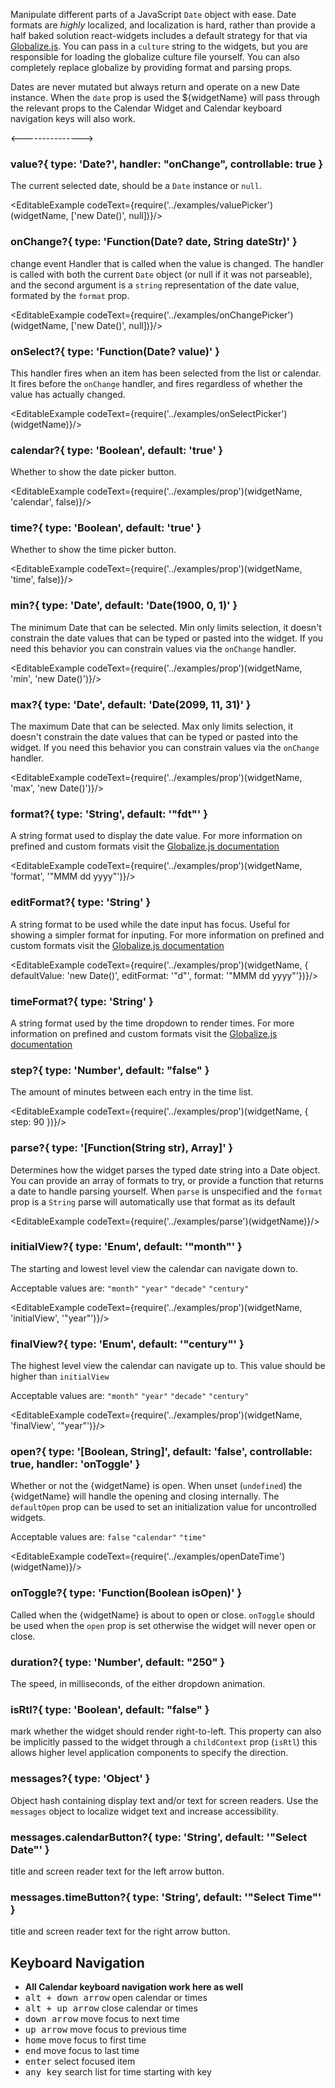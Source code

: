 Manipulate different parts of a JavaScript `Date` object with ease. Date formats are <em>highly</em> localized, and localization is hard, rather than provide a half baked solution react-widgets includes a default strategy for that via [Globalize.js](https://github.com/jquery/globalize/tree/79ae658b842f75f58199d6e9074e01f7ce207468). You can pass in a `culture` string to the widgets, but you are responsible for loading the globalize culture file yourself. You can also completely replace globalize by providing format and parsing props. 

Dates are never mutated but always return and operate on a new Date instance. When the `date` prop is used the ${widgetName} will pass through the relevant props to the Calendar Widget and Calendar keyboard navigation keys will also work. 

<--------------->

### value?{ type: 'Date?', handler: "onChange", controllable: true }

The current selected date, should be a `Date` instance or `null`.

<EditableExample codeText={require('../examples/valuePicker')(widgetName, ['new Date()', null])}/>

### onChange?{ type: 'Function(Date? date, String dateStr)' }

change event Handler that is called when the value is changed. The handler is called with both the
current `Date` object (or null if it was not parseable), and the second argument is
a `string` representation of the date value, formated by the `format` prop.

<EditableExample codeText={require('../examples/onChangePicker')(widgetName, ['new Date()', null])}/>

### onSelect?{ type: 'Function(Date? value)' }

This handler fires when an item has been selected from the list or calendar. It fires before the `onChange` handler, and fires regardless of whether the value has actually changed.

<EditableExample codeText={require('../examples/onSelectPicker')(widgetName)}/>

### calendar?{ type: 'Boolean', default: 'true' }

Whether to show the date picker button.

<EditableExample codeText={require('../examples/prop')(widgetName, 'calendar', false)}/>

### time?{ type: 'Boolean', default: 'true' }

Whether to show the time picker button.

<EditableExample codeText={require('../examples/prop')(widgetName, 'time', false)}/>

### min?{ type: 'Date', default: 'Date(1900, 0, 1)' }

The minimum Date that can be selected. Min only limits selection, it doesn't constrain the date values that
can be typed or pasted into the widget. If you need this behavior you can constrain values via
the `onChange` handler.

<EditableExample codeText={require('../examples/prop')(widgetName, 'min', 'new Date()')}/>

### max?{ type: 'Date', default: 'Date(2099, 11, 31)' }

The maximum Date that can be selected. Max only limits selection, it doesn't constrain the date values that
can be typed or pasted into the widget. If you need this behavior you can constrain values via
the `onChange` handler.

<EditableExample codeText={require('../examples/prop')(widgetName, 'max', 'new Date()')}/>

### format?{ type: 'String', default: '"fdt"' }

A string format used to display the date value. For more information on prefined and custom formats
visit the [Globalize.js documentation](https://github.com/jquery/globalize/tree/79ae658b842f75f58199d6e9074e01f7ce207468#dates)

<EditableExample codeText={require('../examples/prop')(widgetName, 'format', '"MMM dd yyyy"')}/>

### editFormat?{ type: 'String' }

A string format to be used while the date input has focus. Useful for showing a simpler format for inputing. 
For more information on prefined and custom formats visit 
the [Globalize.js documentation](https://github.com/jquery/globalize/tree/79ae658b842f75f58199d6e9074e01f7ce207468#dates)

<EditableExample codeText={require('../examples/prop')(widgetName, { defaultValue: 'new Date()', editFormat: '"d"', format: '"MMM dd yyyy"'})}/>

### timeFormat?{ type: 'String' }

A string format used by the time dropdown to render times. For more information on prefined and custom formats
visit the [Globalize.js documentation](https://github.com/jquery/globalize/tree/79ae658b842f75f58199d6e9074e01f7ce207468#dates)

### step?{ type: 'Number', default: "false" }

The amount of minutes between each entry in the time list.

<EditableExample codeText={require('../examples/prop')(widgetName, { step: 90 })}/>

### parse?{ type: '[Function(String str), Array<String>]' }

Determines how the widget parses the typed date string into a Date object. You can provide an array of formats to try,
or provide a function that returns a date to handle parsing yourself. When `parse` is unspecified and 
the `format` prop is a `String` parse will automatically use that format as its default

<EditableExample codeText={require('../examples/parse')(widgetName)}/>

### initialView?{ type: 'Enum', default: '"month"' }

The starting and lowest level view the calendar can navigate down to.

Acceptable values are: `"month"` `"year"` `"decade"` `"century"`

<EditableExample codeText={require('../examples/prop')(widgetName, 'initialView', '"year"')}/>

### finalView?{ type: 'Enum', default: '"century"' }

The highest level view the calendar can navigate up to. This value should be higher
than `initialView`

Acceptable values are:
`"month"` `"year"` `"decade"` `"century"`

<EditableExample codeText={require('../examples/prop')(widgetName, 'finalView', '"year"')}/>

### open?{ type: '[Boolean, String]', default: 'false', controllable: true, handler: 'onToggle' }

Whether or not the {widgetName} is open. When unset (`undefined`) the {widgetName} will handle the
opening and closing internally. The `defaultOpen` prop can be used to set an
initialization value for uncontrolled widgets.

Acceptable values are: `false` `"calendar"` `"time"`

<EditableExample codeText={require('../examples/openDateTime')(widgetName)}/>

### onToggle?{ type: 'Function(Boolean isOpen)' }

Called when the {widgetName} is about to open or close. `onToggle` should be used
when the `open` prop is set otherwise the widget will never open or close.

### duration?{ type: 'Number', default: "250" }

The speed, in milliseconds, of the either dropdown animation.

### isRtl?{ type: 'Boolean', default: "false" }

mark whether the widget should render right-to-left. This property can also be implicitly passed to the widget through a `childContext` prop (`isRtl`) this allows higher level application components to specify the direction.

### messages?{ type: 'Object' }

Object hash containing display text and/or text for screen readers. Use the `messages` object to
localize widget text and increase accessibility.

### messages.calendarButton?{ type: 'String', default: '"Select Date"' }

title and screen reader text for the left arrow button.


### messages.timeButton?{ type: 'String', default: '"Select Time"' }

title and screen reader text for the right arrow button.

## Keyboard Navigation

- __All Calendar keyboard navigation work here as well__
- <kbd>alt + down arrow</kbd> open calendar or times
- <kbd>alt + up arrow</kbd> close calendar or times
- <kbd>down arrow</kbd> move focus to next time
- <kbd>up arrow</kbd> move focus to previous time
- <kbd>home</kbd> move focus to first time
- <kbd>end</kbd> move focus to last time
- <kbd>enter</kbd> select focused item
- <kbd>any key</kbd> search list for time starting with key